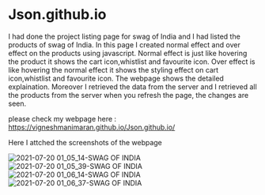 # Json.github.io
 
I had done the project listing page for swag of India and I had listed the products of swag of India. In this page I created normal effect and over effect on the products using javascript. Normal effect is just like hovering the product it shows the cart icon,whistlist and favourite icon. Over effect is like hovering the normal effect it shows the styling effect on cart icon,whistlist and favourite icon. The webpage shows the detailed explaination. Moreover I retrieved the data from the server and I retrieved all the products from the server when you refresh the page, the changes are seen.

please check my webpage here : https://vigneshmanimaran.github.io/Json.github.io/

Here I attched the screenshots of the webpage

![2021-07-20 01_05_14-SWAG OF INDIA](https://user-images.githubusercontent.com/76697341/126244607-79819c05-238e-4e1f-b125-a6b32ca74be3.png)
![2021-07-20 01_05_39-SWAG OF INDIA](https://user-images.githubusercontent.com/76697341/126244608-af356157-b476-488b-b641-3315bd48ab7f.png)
![2021-07-20 01_06_14-SWAG OF INDIA](https://user-images.githubusercontent.com/76697341/126244609-03b43a0f-a610-4404-a417-e6df919e3ddd.png)
![2021-07-20 01_06_37-SWAG OF INDIA](https://user-images.githubusercontent.com/76697341/126244611-6997bedf-5ff4-4487-825a-9953f3388e87.png)

